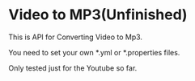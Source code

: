 # Video to MP3(Unfinished)

This is API for Converting Video to Mp3.

You need to set your own *.yml or *.properties files.

Only tested just for the Youtube so far.
